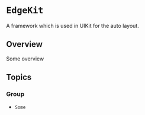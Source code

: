# ``EdgeKit``

A framework which is used in UIKit for the auto layout.

## Overview

Some overview

## Topics

### Group

- ``Some``
